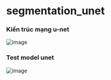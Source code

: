 # segmentation_unet

### Kiến trúc mạng u-net
![image](https://github.com/dinhhaubmt1266/segmentation_unet/assets/93081451/fc656bee-dae7-4207-89f6-34532384cf77)

### Test model unet
![image](https://github.com/dinhhaubmt1266/segmentation_unet/assets/93081451/bea673f5-f61e-4fc2-b633-964adb43dca5)
